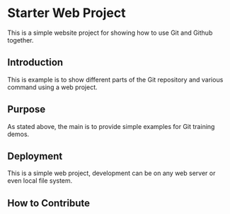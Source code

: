 # Starter Web Project

This is a simple website project for showing how to use Git and Github together.

## Introduction

This is example is to show different parts of the Git repository and various command using a web project.

## Purpose

As stated above, the main is to provide simple examples for Git training demos.

## Deployment

This is a simple web project, development can be on any web server or even local file system.

## How to Contribute